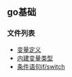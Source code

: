 ## go基础

### 文件列表
- [变量定义](./variableDefine.go)
- [内建变量类型](./innerVariableType.go)
- [条件语句if/switch](.condition.go)

